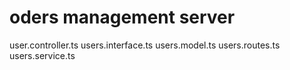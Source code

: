 # oders management server

user.controller.ts
users.interface.ts
users.model.ts
users.routes.ts
users.service.ts